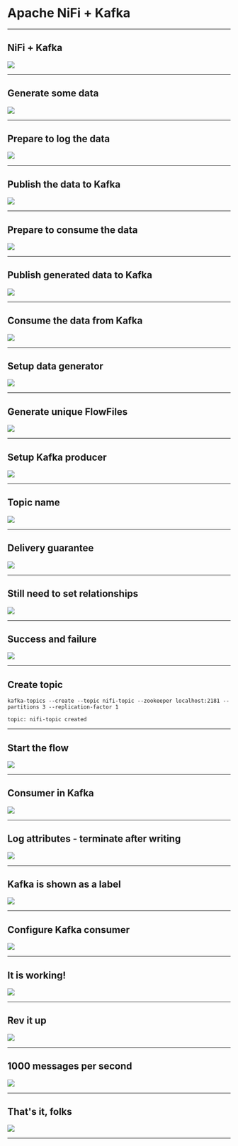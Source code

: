 # Apache NiFi + Kafka

---

## NiFi + Kafka

![](../images/63.png)

---

## Generate some data

![](../images/64.png)

---

## Prepare to log the data

![](../images/65.png)

---

## Publish the data to Kafka

![](../images/66.png)

---
## Prepare to consume the data

![](../images/67.png)

---

## Publish generated data to Kafka

![](../images/68.png)

---

## Consume the data from Kafka

![](../images/69.png)

---

## Setup data generator

![](../images/70.png)

---

## Generate unique FlowFiles

![](../images/71.png)

---

## Setup Kafka producer

![](../images/72.png)

---

## Topic name

![](../images/73.png)

---

## Delivery guarantee

![](../images/74.png)

---
## Still need to set relationships

![](../images/75.png)

---

## Success and failure

![](../images/76.png)

---

## Create topic

```shell
kafka-topics --create --topic nifi-topic --zookeeper localhost:2181 --partitions 3 --replication-factor 1
```

```text
topic: nifi-topic created
```

---

## Start the flow

![](../images/77.png)

---

## Consumer in Kafka

![](../images/78.png)

---

## Log attributes - terminate after writing 

![](../images/79.png)

---

## Kafka is shown as a label

![](../images/80.png)

---

## Configure Kafka consumer

![](../images/81.png)

---

## It is working!

![](../images/82.png)

---
## Rev it up

![](../images/83.png)

---

## 1000 messages per second

![](../images/84.png)

---

## That's it, folks

![](../images/congrats.png)

---





